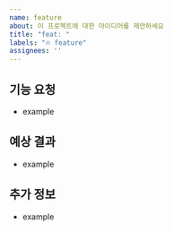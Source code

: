 ```yaml
---
name: feature
about: 이 프로젝트에 대한 아이디어를 제안하세요
title: "feat: "
labels: "🔥 feature"
assignees: ''
---
```


## 기능 요청

- example

## 예상 결과

- example

## 추가 정보

- example
